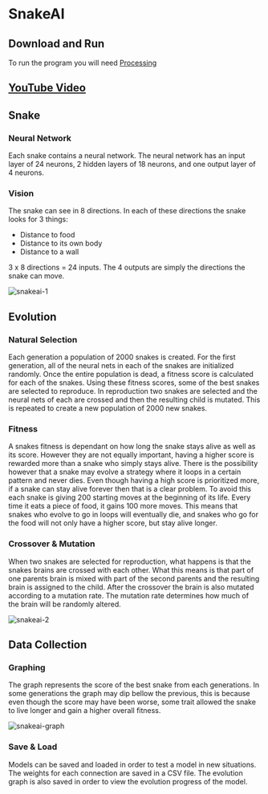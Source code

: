 # SnakeAI

## Download and Run
To run the program you will need [Processing](https://processing.org/)

## [YouTube Video](https://www.youtube.com/watch?v=zIkBYwdkuTk&t)

## Snake
### Neural Network
Each snake contains a neural network. The neural network has an input layer of 24 neurons, 2 hidden layers of 18 neurons, and one output layer of 4 neurons. 
### Vision
The snake can see in 8 directions. In each of these directions the snake looks for 3 things:
+ Distance to food
+ Distance to its own body
+ Distance to a wall

3 x 8 directions = 24 inputs. The 4 outputs are simply the directions the snake can move.

![snakeai-1](https://user-images.githubusercontent.com/36581610/50039309-52291400-fffe-11e8-8b57-2344ba92ddc3.gif)

## Evolution
### Natural Selection
Each generation a population of 2000 snakes is created. For the first generation, all of the neural nets in each of the snakes are initialized randomly. Once the entire population is dead, a fitness score is calculated for each of the snakes. Using these fitness scores, some of the best snakes are selected to reproduce. In reproduction two snakes are selected and the neural nets of each are crossed and then the resulting child is mutated. This is repeated to create a new population of 2000 new snakes.

### Fitness
A snakes fitness is dependant on how long the snake stays alive as well as its score. However they are not equally important, having a higher score is rewarded more than a snake who simply stays alive. There is the possibility however that a snake may evolve a strategy where it loops in a certain pattern and never dies. Even though having a high score is prioritized more, if a snake can stay alive forever then that is a clear problem. To avoid this each snake is giving 200 starting moves at the beginning of its life. Every time it eats a piece of food, it gains 100 more moves. This means that snakes who evolve to go in loops will eventually die, and snakes who go for the food will not only have a higher score, but stay alive longer.

### Crossover & Mutation
When two snakes are selected for reproduction, what happens is that the snakes brains are crossed with each other. What this means is that part of one parents brain is mixed with part of the second parents and the resulting brain is assigned to the child. After the crossover the brain is also mutated according to a mutation rate. The mutation rate determines how much of the brain will be randomly altered.


![snakeai-2](https://user-images.githubusercontent.com/36581610/50039092-299f1b00-fffa-11e8-8e34-c67c1000fdf9.gif)

## Data Collection
### Graphing
The graph represents the score of the best snake from each generations. In some generations the graph may dip bellow the previous, this is because even though the score may have been worse, some trait allowed the snake to live longer and gain a higher overall fitness.

![snakeai-graph](https://user-images.githubusercontent.com/36581610/50039099-48051680-fffa-11e8-875f-2cb5b0e26f70.PNG)

### Save & Load
Models can be saved and loaded in order to test a model in new situations. The weights for each connection are saved in a CSV file. The evolution graph is also saved in order to view the evolution progress of the model.
